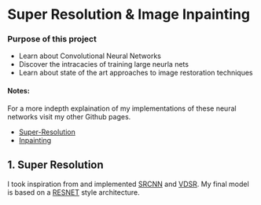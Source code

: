 # Super Resolution & Image Inpainting

### Purpose of this project
* Learn about Convolutional Neural Networks
* Discover the intracacies of training large neurla nets
* Learn about state of the art approaches to image restoration techniques

#### Notes:
For a more indepth explaination of my implementations of these neural networks visit my other Github pages.
  * [Super-Resolution](https://github.com/JoshVEvans/Super-Resolution)
  * [Inpainting](https://github.com/JoshVEvans/Image-Inpainting)

## 1. Super Resolution
I took inspiration from and implemented [SRCNN](https://arxiv.org/pdf/1501.00092.pdf) and [VDSR](https://arxiv.org/pdf/1511.04587.pdf). My final model is based on a [RESNET](https://arxiv.org/pdf/1512.03385.pdf) style architecture.